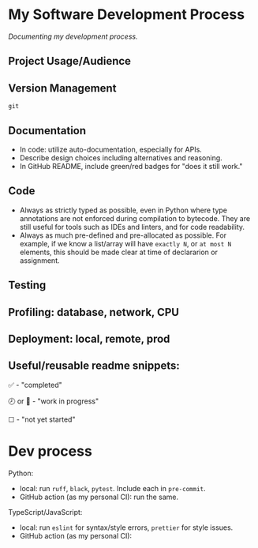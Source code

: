 # My Software Development Process

_Documenting my development process._

## Project Usage/Audience

## Version Management
`git`

## Documentation
* In code: utilize auto-documentation, especially for APIs.
* Describe design choices including alternatives and reasoning.
* In GitHub README, include green/red badges for "does it still work."

## Code
* Always as strictly typed as possible, even in Python where type annotations are not enforced during compilation to bytecode. They are still useful for tools such as IDEs and linters, and for code readability.
* Always as much pre-defined and pre-allocated as possible. For example, if we know a list/array will have `exactly N`, or `at most N` elements, this should be made clear at time of declararion or assignment.

## Testing


## Profiling: database, network, CPU


## Deployment: local, remote, prod

## Useful/reusable readme snippets:
:white_check_mark: - "completed"

:clock8: or :pencil: - "work in progress"

&#9744; - "not yet started"


# Dev process

Python:
* local: run `ruff`, `black`, `pytest`. Include each in `pre-commit`.
* GitHub action (as my personal CI): run the same.

TypeScript/JavaScript: 
* local: run `eslint` for syntax/style errors, `prettier` for style issues.
* GitHub action (as my personal CI): 



